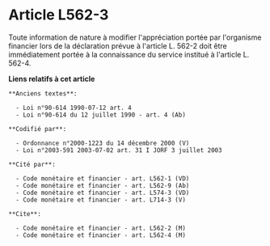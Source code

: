 # Article L562-3

Toute information de nature à modifier l'appréciation portée par l'organisme financier lors de la déclaration prévue à
l'article L. 562-2 doit être immédiatement portée à la connaissance du service institué à l'article L. 562-4.

**Liens relatifs à cet article**

	**Anciens textes**:

	  - Loi n°90-614 1990-07-12 art. 4
	  - Loi n°90-614 du 12 juillet 1990 - art. 4 (Ab)

	**Codifié par**:

	  - Ordonnance n°2000-1223 du 14 décembre 2000 (V)
	  - Loi n°2003-591 2003-07-02 art. 31 I JORF 3 juillet 2003

	**Cité par**:

	  - Code monétaire et financier - art. L562-1 (VD)
	  - Code monétaire et financier - art. L562-9 (Ab)
	  - Code monétaire et financier - art. L574-3 (VD)
	  - Code monétaire et financier - art. L714-3 (V)

	**Cite**:

	  - Code monétaire et financier - art. L562-2 (M)
	  - Code monétaire et financier - art. L562-4 (M)
